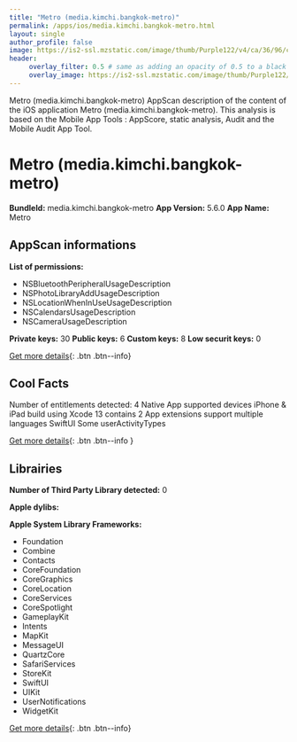 ```yaml
---
title: "Metro (media.kimchi.bangkok-metro)"
permalink: /apps/ios/media.kimchi.bangkok-metro.html
layout: single
author_profile: false
image: https://is2-ssl.mzstatic.com/image/thumb/Purple122/v4/ca/36/96/ca369696-461d-dbcb-f1d0-bc76e8ed0e40/AppIcon-0-1x_U007emarketing-0-9-0-85-220.png/512x512bb.jpg
header: 
     overlay_filter: 0.5 # same as adding an opacity of 0.5 to a black background
     overlay_image: https://is2-ssl.mzstatic.com/image/thumb/Purple122/v4/ca/36/96/ca369696-461d-dbcb-f1d0-bc76e8ed0e40/AppIcon-0-1x_U007emarketing-0-9-0-85-220.png/512x512bb.jpg
---
```

Metro (media.kimchi.bangkok-metro) AppScan description of the content of the iOS application Metro (media.kimchi.bangkok-metro). This analysis is based on the Mobile App Tools : AppScore, static analysis, Audit and the Mobile Audit App Tool.

# Metro (media.kimchi.bangkok-metro)

**BundleId:** media.kimchi.bangkok-metro
**App Version:** 5.6.0
**App Name:** Metro


## AppScan informations 

**List of permissions:** 
- NSBluetoothPeripheralUsageDescription
- NSPhotoLibraryAddUsageDescription
- NSLocationWhenInUseUsageDescription
- NSCalendarsUsageDescription
- NSCameraUsageDescription
  
  
**Private keys:** 30
**Public keys:** 6
**Custom keys:** 8
**Low securit keys:** 0
  
[Get more details](/pricing.html){: .btn .btn--info}

## Cool Facts

Number of entitlements detected: 4
Native App
supported devices iPhone & iPad
build using Xcode 13
contains 2 App extensions
support multiple languages
SwiftUI
Some userActivityTypes
  
[Get more details](/pricing.html){: .btn .btn--info }

## Librairies 
**Number of Third Party Library detected:** 0


**Apple dylibs:**


**Apple System Library Frameworks:**
- Foundation
- Combine
- Contacts
- CoreFoundation
- CoreGraphics
- CoreLocation
- CoreServices
- CoreSpotlight
- GameplayKit
- Intents
- MapKit
- MessageUI
- QuartzCore
- SafariServices
- StoreKit
- SwiftUI
- UIKit
- UserNotifications
- WidgetKit


  
[Get more details](/pricing.html){: .btn .btn--info}

